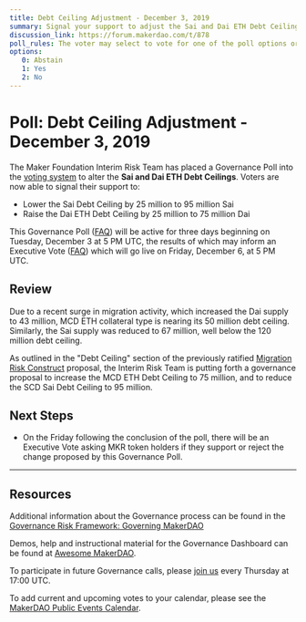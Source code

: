 ```yaml
---
title: Debt Ceiling Adjustment - December 3, 2019
summary: Signal your support to adjust the Sai and Dai ETH Debt Ceilings.
discussion_link: https://forum.makerdao.com/t/878
poll_rules: The voter may select to vote for one of the poll options or they may elect to abstain from the poll entirely
options:
   0: Abstain
   1: Yes
   2: No
---
```

# Poll: Debt Ceiling Adjustment - December 3, 2019

The Maker Foundation Interim Risk Team has placed a Governance Poll into the [voting system](https://vote.makerdao.com/polling) to alter the **Sai and Dai ETH Debt Ceilings**. Voters are now able to signal their support to:

- Lower the Sai Debt Ceiling by 25 million to 95 million Sai
- Raise the Dai ETH Debt Ceiling by 25 million to 75 million Dai

This Governance Poll ([FAQ](https://community-development.makerdao.com/governance/governance#is-there-more-than-one-type-of-vote)) will be active for three days beginning on Tuesday, December 3 at 5 PM UTC, the results of which may inform an Executive Vote ([FAQ](https://community-development.makerdao.com/governance/governance#what-is-continuous-approval-voting)) which will go live on Friday, December 6, at 5 PM UTC.

## Review

Due to a recent surge in migration activity, which increased the Dai supply to 43 million, MCD ETH collateral type is nearing its 50 million debt ceiling. Similarly, the Sai supply was reduced to 67 million, well below the 120 million debt ceiling.

As outlined in the "Debt Ceiling" section of the previously ratified [Migration Risk Construct](https://vote.makerdao.com/polling-proposal/qmba2hpv3kcbjgzvlnv7xsogs3jenqdiqo3ffnktgqtepn) proposal, the Interim Risk Team is putting forth a governance proposal to increase the MCD ETH Debt Ceiling to 75 million, and to reduce the SCD Sai Debt Ceiling to 95 million.

## Next Steps

- On the Friday following the conclusion of the poll, there will be an Executive Vote asking MKR token holders if they support or reject the change proposed by this Governance Poll.

---

## Resources

Additional information about the Governance process can be found in the [Governance Risk Framework: Governing MakerDAO](https://community-development.makerdao.com/governance/governance-risk-framework)

Demos, help and instructional material for the Governance Dashboard can be found at [Awesome MakerDAO](https://awesome.makerdao.com/#voting).

To participate in future Governance calls, please [join us](https://community-development.makerdao.com/governance/governance-and-risk-meetings) every Thursday at 17:00 UTC.

To add current and upcoming votes to your calendar, please see the [MakerDAO Public Events Calendar](https://calendar.google.com/calendar/embed?src=makerdao.com_3efhm2ghipksegl009ktniomdk%40group.calendar.google.com&ctz=America%2FLos_Angeles).

